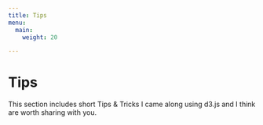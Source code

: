 ```yaml
---
title: Tips
menu:
  main:
    weight: 20

---
```

# Tips

This section includes short Tips & Tricks I came along using d3.js and I think are worth sharing with you. 